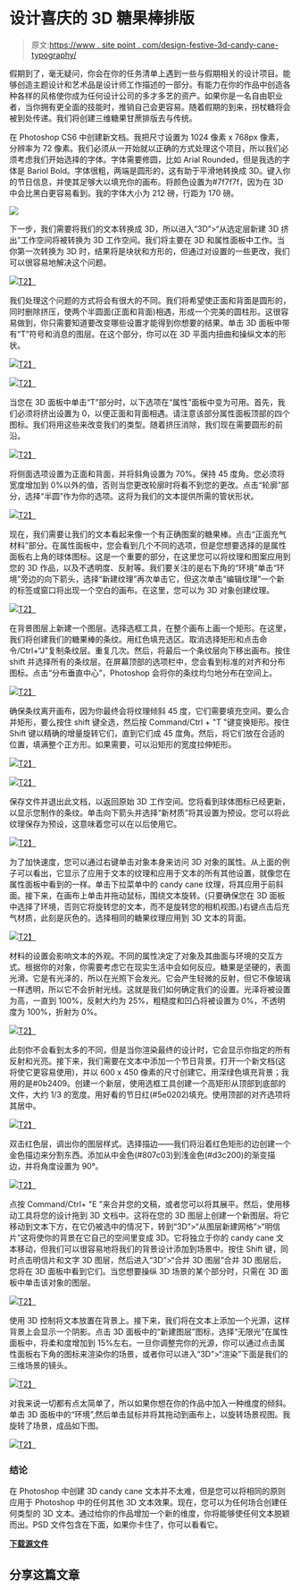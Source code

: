 # 设计喜庆的 3D 糖果棒排版

> 原文:[https://www . site point . com/design-festive-3d-candy-cane-typography/](https://www.sitepoint.com/design-festive-3d-candy-cane-typography/)

假期到了，毫无疑问，你会在你的任务清单上遇到一些与假期相关的设计项目。能够创造主题设计和艺术品是设计师工作描述的一部分。有能力在你的作品中创造各种各样的风格使你成为任何设计公司的多才多艺的资产。如果你是一名自由职业者，当你拥有更全面的技能时，推销自己会更容易。随着假期的到来，拐杖糖将会被到处传递。我们将创建三维糖果甘蔗排版去与传统。

在 Photoshop CS6 中创建新文档。我把尺寸设置为 1024 像素 x 768px 像素，分辨率为 72 像素。我们必须从一开始就以正确的方式处理这个项目，所以我们必须考虑我们开始选择的字体。字体需要修圆，比如 Arial Rounded，但是我选的字体是 Bariol Bold。字体很粗，两端是圆形的，这有助于平滑地转换成 3D。键入你的节日信息，并使其足够大以填充你的画布。将颜色设置为#7f7f7f，因为在 3D 中会比黑白更容易看到。我的字体大小为 212 磅，行距为 170 磅。

![](../Images/d8c23473f473d40067757aff072d6c60.png)

下一步，我们需要将我们的文本转换成 3D，所以进入“3D”>“从选定层新建 3D 挤出”工作空间将被转换为 3D 工作空间。我们将主要在 3D 和属性面板中工作。当你第一次转换为 3D 时，结果将是块状和方形的，但通过对设置的一些更改，我们可以很容易地解决这个问题。

[![](../Images/67d3aabbbb955822bc25c6c137a8d735.png)T2】](https://www.sitepoint.com/wp-content/uploads/2012/12/Screen-shot-2012-12-06-at-10.12.41-AM.png)

我们处理这个问题的方式将会有很大的不同。我们将希望使正面和背面是圆形的，同时删除挤压，使两个半圆面(正面和背面)相遇，形成一个完美的圆柱形。这很容易做到，你只需要知道要改变哪些设置才能得到你想要的结果。单击 3D 面板中带有“T”符号和消息的图层。在这个部分，你可以在 3D 平面内扭曲和操纵文本的形状。

[![](../Images/d0b5c7f6f3975cf7eb706716251c15e3.png)T2】](https://www.sitepoint.com/wp-content/uploads/2012/12/Screen-shot-2012-12-06-at-10.23.34-AM.png)

[![](../Images/5fe5f40682aac5c6b53d31a0ef43c73c.png)T2】](https://www.sitepoint.com/wp-content/uploads/2012/12/Screen-shot-2012-12-06-at-10.24.31-AM.png)

当您在 3D 面板中单击“T”部分时，以下选项在“属性”面板中变为可用。首先，我们必须将挤出设置为 0，以便正面和背面相遇。请注意该部分属性面板顶部的四个图标。我们将用这些来改变我们的类型。随着挤压消除，我们现在需要圆形的前沿。

[![](../Images/f215de306cb560052b664d9fce081f5c.png)T2】](https://www.sitepoint.com/wp-content/uploads/2012/12/Screen-shot-2012-12-06-at-10.47.09-AM.png)

将侧面选项设置为正面和背面，并将斜角设置为 70%。保持 45 度角。您必须将宽度增加到 0%以外的值，否则当您更改轮廓时将看不到您的更改。点击“轮廓”部分，选择“半圆”作为你的选项。这将为我们的文本提供所需的管状形状。

[![](../Images/1def2387d41aa7bb8e60cad92505d63d.png)T2】](https://www.sitepoint.com/wp-content/uploads/2012/12/Screen-shot-2012-12-06-at-11.21.30-AM.png)

现在，我们需要让我们的文本看起来像一个有正确图案的糖果棒。点击“正面充气材料”部分。在属性面板中，您会看到几个不同的选项，但是您想要选择的是属性面板右上角的球体图标。这是一个重要的部分，在这里您可以将纹理和图案应用到您的 3D 作品，以及不透明度、反射等。我们要关注的是右下角的“环境”单击“环境”旁边的向下箭头，选择“新建纹理”再次单击它，但这次单击“编辑纹理”一个新的标签或窗口将出现一个空白的画布。在这里，您可以为 3D 对象创建纹理。

[![](../Images/9db4e42198a5f010f8fe13ae562a2e1c.png)T2】](https://www.sitepoint.com/wp-content/uploads/2012/12/Screen-shot-2012-12-06-at-1.54.17-PM.png)

在背景图层上新建一个图层。选择选框工具，在整个画布上画一个矩形。在这里，我们将创建我们的糖果棒的条纹。用红色填充选区。取消选择矩形和点击命令/Ctrl+“J”复制条纹层。重复几次。然后，将最后一个条纹层向下移出画布。按住 shift 并选择所有的条纹层。在屏幕顶部的选项栏中，您会看到标准的对齐和分布图标。点击“分布垂直中心”，Photoshop 会将你的条纹均匀地分布在空间上。

[![](../Images/96ec57386a2c116cd03f0eb06daf5e02.png)T2】](https://www.sitepoint.com/wp-content/uploads/2012/12/Screen-shot-2012-12-06-at-1.54.52-PM.png)

确保条纹离开画布，因为你最终会将纹理倾斜 45 度，它们需要填充空间。要么合并矩形，要么按住 shift 键全选，然后按 Command/Ctrl + "T "键变换矩形。按住 Shift 键以精确的增量旋转它们，直到它们成 45 度角。然后，将它们放在合适的位置，填满整个正方形。如果需要，可以沿矩形的宽度拉伸矩形。

[![](../Images/d2b12c6daf0d947884ea0f12ee461fc2.png)T2】](https://www.sitepoint.com/wp-content/uploads/2012/12/Screen-shot-2012-12-06-at-2.24.04-PM.png)

[![](../Images/cca7a395635f324fb5afc668b929374d.png)T2】](https://www.sitepoint.com/wp-content/uploads/2012/12/Screen-shot-2012-12-06-at-2.32.04-PM.png)

保存文件并退出此文档，以返回原始 3D 工作空间。您将看到球体图标已经更新，以显示您制作的条纹。单击向下箭头并选择“新材质”将其设置为预设。您可以将此纹理保存为预设，这意味着您可以在以后使用它。

[![](../Images/067a1b23ec87fa46f84379dd3b987e75.png)T2】](https://www.sitepoint.com/wp-content/uploads/2012/12/Screen-shot-2012-12-06-at-3.34.30-PM.png)

为了加快速度，您可以通过右键单击对象本身来访问 3D 对象的属性。从上面的例子可以看出，它显示了应用于文本的纹理和应用于文本的所有其他设置，就像您在属性面板中看到的一样。单击下拉菜单中的 candy cane 纹理，将其应用于前斜面。接下来，在画布上单击并拖动鼠标，围绕文本旋转。(只要确保您在 3D 面板中选择了环境，否则它将旋转您的文本，而不是旋转您的相机视图。)右键点击后充气材质，此刻是灰色的。选择相同的糖果纹理应用到 3D 文本的背面。

[![](../Images/8021d014f90423811c56a5ef358f8758.png)T2】](https://www.sitepoint.com/wp-content/uploads/2012/12/Screen-shot-2012-12-06-at-3.40.25-PM.png)

材料的设置会影响文本的外观。不同的属性决定了对象及其曲面与环境的交互方式。根据你的对象，你需要考虑它在现实生活中会如何反应。糖果是坚硬的，表面光滑。它是有光泽的，所以在光照下会发光。它会产生轻微的反射，但它不像玻璃一样透明，所以它不会折射光线。这就是我们如何确定我们的设置。光泽将被设置为高，一直到 100%，反射大约为 25%，粗糙度和凹凸将被设置为 0%，不透明度为 100%，折射为 0%。

[![](../Images/8ffaa288febf1df745cea5c2134be02f.png)T2】](https://www.sitepoint.com/wp-content/uploads/2012/12/Screen-shot-2012-12-06-at-3.54.13-PM.png)

此刻你不会看到太多的不同，但是当你渲染最终的设计时，它会显示你指定的所有反射和光亮。接下来，我们需要在文本中添加一个节日背景。打开一个新文档(这将使它更容易使用)，并以 600 x 450 像素的尺寸创建它。用深绿色填充背景；我用的是#0b2409。创建一个新层，使用选框工具创建一个高矩形从顶部到底部的文件，大约 1/3 的宽度。用好看的节日红(#5e0202)填充。使用顶部的对齐选项将其居中。

[![](../Images/5157f9b923c61b306392cf5d27ecf3de.png)T2】](https://www.sitepoint.com/wp-content/uploads/2012/12/Screen-shot-2012-12-10-at-10.35.49-AM.png)

双击红色层，调出你的图层样式。选择描边——我们将沿着红色矩形的边创建一个金色描边来分割东西。添加从中金色(#807c03)到浅金色(#d3c200)的渐变描边，并将角度设置为 90°。

[![](../Images/594f0e9ee000bef868f6c3f12e321bf8.png)T2】](https://www.sitepoint.com/wp-content/uploads/2012/12/Screen-shot-2012-12-10-at-10.48.35-AM.png)

点按 Command/Ctrl+ "E "来合并您的文稿，或者您可以将其展平。然后，使用移动工具将您的设计拖到 3D 文档中。这将在您的 3D 图层上创建一个新图层。将它移动到文本下方，在它仍被选中的情况下，转到“3D”>“从图层新建网格”>“明信片”这将使你的背景在它自己的空间里变成 3D。它将独立于你的 candy cane 文本移动，但我们可以很容易地将我们的背景设计添加到场景中。按住 Shift 键，同时点击明信片和文字 3D 图层，然后进入“3D”>“合并 3D 图层”合并 3D 图层后，您将在 3D 面板中看到它们。当您想要操纵 3D 场景的某个部分时，只需在 3D 面板中单击该对象的图层。

[![](../Images/31a403b4ab7eac07e12296bbc494e7ff.png)T2】](https://www.sitepoint.com/wp-content/uploads/2012/12/Screen-shot-2012-12-10-at-11.06.15-AM.png)

使用 3D 控制将文本放置在背景上。接下来，我们将在文本上添加一个光源，这样背景上会显示一个阴影。点击 3D 面板中的“新建图层”图标，选择“无限光”在属性面板中，将柔和度增加到 15%左右。一旦你调整完你的光源，你可以通过点击属性面板右下角的图标来渲染你的场景，或者你可以进入“3D”>“渲染”下面是我们的三维场景的镜头。

[![](../Images/bdb5d3a12d47441ea2509af61c839204.png)T2】](https://www.sitepoint.com/wp-content/uploads/2012/12/Screen-shot-2012-12-10-at-11.23.46-AM.png)

对我来说一切都有点太简单了，所以如果你想在你的作品中加入一种维度的倾斜。单击 3D 面板中的“环境”,然后单击鼠标并将其拖动到画布上，以旋转场景视图。我旋转了场景，成品如下图。

[![](../Images/7ab0925ab59433ccdf017b3532a14b60.png)T2】](https://www.sitepoint.com/wp-content/uploads/2012/12/Screen-shot-2012-12-10-at-12.12.10-PM.png)

### 结论

在 Photoshop 中创建 3D candy cane 文本并不太难，但是您可以将相同的原则应用于 Photoshop 中的任何其他 3D 文本效果。现在，您可以为任何场合创建任何类型的 3D 文本。通过给你的作品增加一个新的维度，你将能够使任何文本脱颖而出。PSD 文件包含在下面，如果你卡住了，你可以看看它。

**[下载源文件](https://www.sitepoint.com/wp-content/uploads/2012/12/candycane-df.PSD_.zip)**

## 分享这篇文章